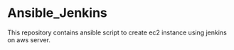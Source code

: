 # Ansible_Jenkins
This repository contains ansible script to create ec2 instance using jenkins on aws server.
